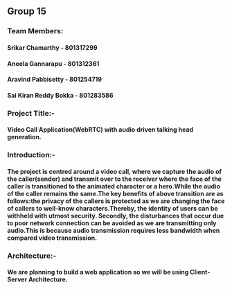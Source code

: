 ## Group 15
### Team Members:
#### Srikar Chamarthy - 801317299
#### Aneela Gannarapu - 801312361
#### Aravind Pabbisetty - 801254719
#### Sai Kiran Reddy Bokka - 801283586
### Project Title:- 
#### Video Call Application(WebRTC) with audio driven talking head generation.
### Introduction:-
#### The project is centred around a video call, where we capture the audio of the caller(sender) and transmit over to the receiver where the face of the caller is transitioned to the animated character or a hero.While the audio of the caller remains the same.The key benefits of above transition are as follows:the privacy of the callers is protected as we are changing the face of callers to well-know characters.Thereby, the identity of users can be withheld with utmost security. Secondly, the disturbances that occur due to poor network connection can be avoided as we are transmitting only audio.This is because audio transmission requires less bandwidth when compared video transmission.
### Architecture:-
#### We are planning to build a web application so we will be using Client-Server Architecture.

